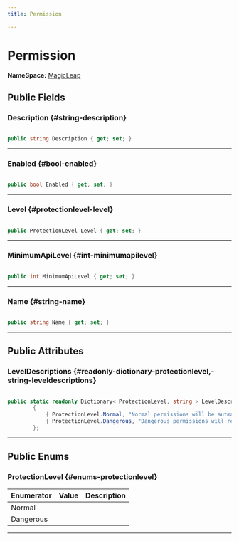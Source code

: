 ```yaml
---
title: Permission

---
```


# Permission



**NameSpace:** 
[MagicLeap](/unity-api/api/UnityEditor.XR.MagicLeap/UnityEditor.XR.MagicLeap.md) 








## Public Fields

### Description {#string-description}

```csharp

public string Description { get; set; }

```






-----------

### Enabled {#bool-enabled}

```csharp

public bool Enabled { get; set; }

```






-----------

### Level {#protectionlevel-level}

```csharp

public ProtectionLevel Level { get; set; }

```






-----------

### MinimumApiLevel {#int-minimumapilevel}

```csharp

public int MinimumApiLevel { get; set; }

```






-----------

### Name {#string-name}

```csharp

public string Name { get; set; }

```






-----------

## Public Attributes

### LevelDescriptions {#readonly-dictionary-protectionlevel,-string-leveldescriptions}

```csharp

public static readonly Dictionary< ProtectionLevel, string > LevelDescriptions = new Dictionary<ProtectionLevel, string>()
        {
            { ProtectionLevel.Normal, "Normal permissions will be autmatically granted at install time if included in AndroidManifest.xml." },
            { ProtectionLevel.Dangerous, "Dangerous permissions will require an additional runtime request from the app, and the user will have the option to deny the permission." }
        };

```






-----------

## Public Enums

### ProtectionLevel {#enums-protectionlevel}

| Enumerator | Value | Description |
| ---------- | ----- | ----------- |
| Normal | |   |
| Dangerous | |   |








-----------

